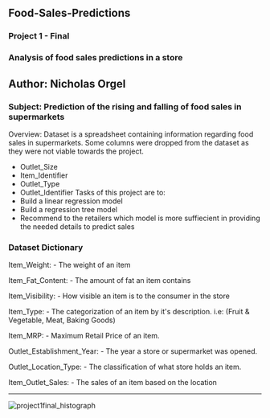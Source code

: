 ## Food-Sales-Predictions
### Project 1 - Final
### Analysis of food sales predictions in a store

Author: Nicholas Orgel
---
### **Subject**: Prediction of the rising and falling of food sales in supermarkets
Overview:
Dataset is a spreadsheet containing information regarding food sales in supermarkets.
Some columns were dropped from the dataset as they were not viable towards the project.
- Outlet_Size
- Item_Identifier
- Outlet_Type
- Outlet_Identifier
Tasks of this project are to:
- Build a linear regression model
- Build a regression tree model
- Recommend to the retailers which model is more suffiecient in providing the needed details to predict sales

### **Dataset Dictionary**

Item_Weight: - The weight of an item

Item_Fat_Content: - The amount of fat an item contains

Item_Visibility: - How visible an item is to the consumer in the store

Item_Type: - The categorization of an item by it's description. i.e: (Fruit & Vegetable, Meat, Baking Goods)

Item_MRP: - Maximum Retail Price of an item.

Outlet_Establishment_Year: - The year a store or supermarket was opened.

Outlet_Location_Type: - The classification of what store holds an item.

Item_Outlet_Sales: - The sales of an item based on the location

---

![project1final_histograph](https://user-images.githubusercontent.com/107963606/191870234-252892d7-6c3e-4882-b53e-3e0f3857615e.png)
